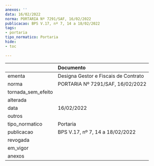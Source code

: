 ```yaml
---
anexos: ''
data: 16/02/2022
norma: PORTARIA Nº 7291/SAF, 16/02/2022
publicacao: BPS V.17, nº 7, 14 a 18/02/2022
tags:
- portaria
tipo_normatico: Portaria
hide: 
- toc 
 
---
```


|                    | Documento                            |
|:-------------------|:-------------------------------------|
| ementa             | Designa Gestor e Fiscais de Contrato |
| norma              | PORTARIA Nº 7291/SAF, 16/02/2022     |
| tornada_sem_efeito |                                      |
| alterada           |                                      |
| data               | 16/02/2022                           |
| outros             |                                      |
| tipo_normatico     | Portaria                             |
| publicacao         | BPS V.17, nº 7, 14 a 18/02/2022      |
| revogada           |                                      |
| em_vigor           |                                      |
| anexos             |                                      |